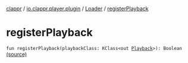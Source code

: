 [clappr](../../index.md) / [io.clappr.player.plugin](../index.md) / [Loader](index.md) / [registerPlayback](.)

# registerPlayback

`fun registerPlayback(playbackClass: KClass<out `[`Playback`](../../io.clappr.player.components/-playback/index.md)`>): Boolean` [(source)](https://github.com/clappr/clappr-android/tree/dev/clappr/src/main/kotlin/io/clappr/player/plugin/Loader.kt#L39)